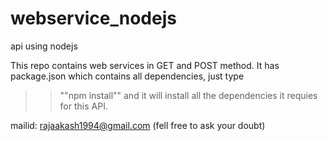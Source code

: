 # webservice_nodejs
api using nodejs

This repo contains web services in GET and POST method.
It has package.json which contains all dependencies, just type
>> ""npm install""
and it will install all the dependencies it requies for this API.



mailid: rajaakash1994@gmail.com (fell free to ask your doubt)
